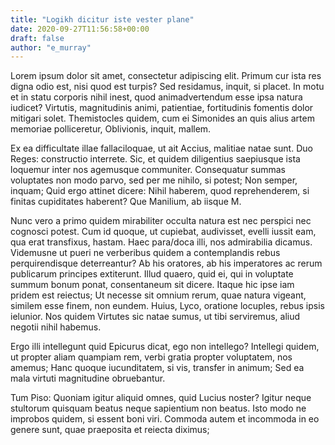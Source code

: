 ```yaml
---
title: "Logikh dicitur iste vester plane"
date: 2020-09-27T11:56:58+00:00
draft: false
author: "e_murray"
---
```


Lorem ipsum dolor sit amet, consectetur adipiscing elit. Primum cur ista res
digna odio est, nisi quod est turpis? Sed residamus, inquit, si placet. In motu
et in statu corporis nihil inest, quod animadvertendum esse ipsa natura
iudicet? Virtutis, magnitudinis animi, patientiae, fortitudinis fomentis dolor
mitigari solet. Themistocles quidem, cum ei Simonides an quis alius artem
memoriae polliceretur, Oblivionis, inquit, mallem.

Ex ea difficultate illae fallaciloquae, ut ait Accius, malitiae natae sunt. Duo
Reges: constructio interrete. Sic, et quidem diligentius saepiusque ista
loquemur inter nos agemusque communiter. Consequatur summas voluptates non modo
parvo, sed per me nihilo, si potest; Non semper, inquam; Quid ergo attinet
dicere: Nihil haberem, quod reprehenderem, si finitas cupiditates haberent? Que
Manilium, ab iisque M.

Nunc vero a primo quidem mirabiliter occulta natura est nec perspici nec
cognosci potest. Cum id quoque, ut cupiebat, audivisset, evelli iussit eam, qua
erat transfixus, hastam. Haec para/doca illi, nos admirabilia dicamus.
Videmusne ut pueri ne verberibus quidem a contemplandis rebus perquirendisque
deterreantur? Ab his oratores, ab his imperatores ac rerum publicarum principes
extiterunt. Illud quaero, quid ei, qui in voluptate summum bonum ponat,
consentaneum sit dicere. Itaque hic ipse iam pridem est reiectus; Ut necesse
sit omnium rerum, quae natura vigeant, similem esse finem, non eundem. Huius,
Lyco, oratione locuples, rebus ipsis ielunior. Nos quidem Virtutes sic natae
sumus, ut tibi serviremus, aliud negotii nihil habemus.

Ergo illi intellegunt quid Epicurus dicat, ego non intellego? Intellegi quidem,
ut propter aliam quampiam rem, verbi gratia propter voluptatem, nos amemus;
Hanc quoque iucunditatem, si vis, transfer in animum; Sed ea mala virtuti
magnitudine obruebantur.

Tum Piso: Quoniam igitur aliquid omnes, quid Lucius noster? Igitur neque
stultorum quisquam beatus neque sapientium non beatus. Isto modo ne improbos
quidem, si essent boni viri. Commoda autem et incommoda in eo genere sunt, quae
praeposita et reiecta diximus;
